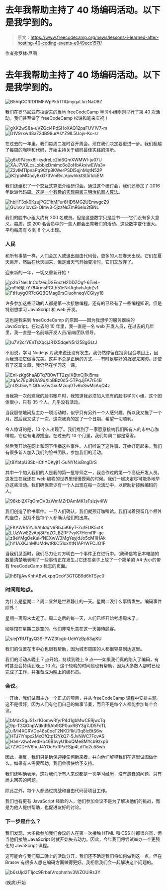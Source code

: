 # 去年我帮助主持了 40 场编码活动。以下是我学到的。

> 原文：<https://www.freecodecamp.org/news/lessons-i-learned-after-hosting-40-coding-events-e949ecc157f/>

作者弗罗林·尼图

# 去年我帮助主持了 40 场编码活动。以下是我学到的。

![B5VqCCftfDt1MFWpPk5TfIQmyqaLluzNaO8Z](img/4907d6c6ec83c998c7f3ffdc40163867.png)

我们在罗马尼亚布拉索夫的当地 freeCodeCamp 学习小组刚刚举行了第 40 次活动。我们甚至做了 freeCodeCamp 松饼和笔来庆祝！

![gXK2wS8a-uVZQci4PdSHoXAQ12paFUV1V7-m](img/ba5e8c4a491fda5bbf7f6536a8adec37.png)![D1V9rxw48a72dB99urAsYZ9IL5Uojv-Ko-sr](img/ae4a404f65ec51b630b5575a0d04de54.png)

在过去的一年里，我们每周二准时召开周会。现在我们决定要更进一步。我们超越了每周的咖啡和代码，开始主持关于编码最佳实践的演示。

![g6k9PJcyx8I-kydreLc2id6QmXWMWI-ju07U](img/825f5f5fe6382322b52ab85baaa64b34.png)![XAJ7VGLcsLxbbjxDmimc6o2oHbAkxiwEWa3v](img/bfed4926dd60ed122971902c16e84b4d.png)![Z2vIMTIpnaPq9Cfp8KWerPSDl5qjnMqtN52P](img/12fa28de081b49dc3b9ff465278773a3.png)![iK2pbMOncy8xG73VmRvLVpwhkktSt5i1dcEM](img/0cd68a72d3ed5c3c68571b307d078033.png)

我们还组织了一个交互式算法介绍研讨会。通过这个研讨会，我们还参加了 2016 年欧洲代码周[。这是一个有趣的实现](http://codeweek.eu/)[果酱三明治机器人算法](http://code-it.co.uk/unplugged/jamsandwich)。

![hbHF3xk9KzujPGE1hMFur6HD5MG2UEmwgcZ9](img/62f9d0dca12fd8a1ad72eb5df19b6768.png)![GUivxv1ovs3-OImv3-5jzzNsZmR6elu2tBNL](img/bf3ce7fb9ede64a5d144ac6400583793.png)

我们的脸书小组大约有 200 名成员。但是这些数字只是脸书——它们没有多大意义。每周，这 200 名会员中的一些人都会出席我们的活动。这些数字变化很大。平均每周有 6 到 8 个人出现。

### 人民

和所有事情一样，人们会加入或退出自由代码营。更多的人在春天出现。它们在夏天离开，然后在秋天回来，但是当天气开始变冷时，它们又放弃了。

迎来新的一年，一切又重新开始！

![p2b7NeLInCofzeqDSEoctH2DDZOgf-6TieL-](img/27ab01f46cfe8ed42fc0f45aecd6e948.png)![m9hBjLrY784rmsPGtth51eNrIAghvhJgbZv1](img/01f828a93c5a55756d1d095ae2113174.png)![FtHuygOR7cGQBQMag9rsCiuohneqVCGiyy18](img/fd7fc4445f721c80bd1890525e2c1cd4.png)

许多参加这些活动的人都是第一次接触编程。还有的已经有了一些编程知识，但是特别想学习 JavaScript 和 web 开发。

这也是我来到 freeCodeCamp 的原因——因为我想学习服务器端的 JavaScript。在过去的 10 年里，我一直是一名 web 开发人员，在过去的几年里，我一直是一名前端开发人员/前端团队领导。

![Iu7V2crYEnTsXqcjJR1X5dqeN5ri258gGLtJ](img/efff8ec25914f21a4502226c8a10f3ed.png)

不用说，学习 Node.js 对我来说还没有发生。我仍然停留在投资组合项目上，因为我想把它做得完美。这并不总是正确的方式——有时足够好的*就是完美的*。即使有了这篇文章，我仍然在学习这一课。

![EnI-zKg6haABTq7B0wTT2zyIXBtnCj1kl5ma](img/d6b526d3316e20b1a08b86572dfa8970.png)![zqAc7Ep3N8A9uXlbBBz0d5-5TPqJjFA7rE4B](img/7a945f0d528b1819540f8ab57606015c.png)![nUSJ5xyYIQDuvZwGxuMzoq0Tv6oSwMcAqQ4z](img/d5166a087ddffee9d35a7df9c70e15cb.png)

当我第一次创建我的脸书账户时，我知道我必须加入现有的脸书学习小组。这个团体很小，只有 35 个人，几乎没有活动。

当我胆怯地问及主办一项活动时，似乎只有另外一个人感兴趣。所以我又拖了一个月。然后我又试了一次，这次我真的定了一个日期，希望一切顺利。

令人惊讶的是，10 个人出现了。我们找到了一家愿意接纳我们所有人的市中心咖啡馆，它也有电源插座。在过去的 10 个月里，我们每周二都是常客。

然后我开始在网上和网下传播这些事件。人们听说了这件事，开始好奇起来。我们有很多新人加入我们的脸书团队，参加我们的活动。

![tBYbtpU3SbHCtIYDKyjf1-5uNYf4isBngDrS](img/2f8acb7e426b33a0aec73a02e065fa13.png)

其中一个加入我们的人是我的第一批导师之一，我合作过的第一个高级开发人员。这发生在我还在 web 编程的世界里慢慢摸索的时候。我们一起决定尽可能多地举办这些活动。我们确保至少有一个人出现在每一次活动中，以帮助新接触编码的人。

![98kbi2X7qOmOV3zWmMZrDAmMK1sFslzjv4iW](img/c45e8da89e84d634548e47fc6af45c32.png)

我们创造了脸书事件。一旦人们确认，我们就预订咖啡馆。我们试着预留几个额外的座位，因为不是每个人都确认他们的出席。

![EKAWRfnYJhAhIdqN6RbJ5K6yT-Zu1EUK5xtK](img/2310b1168c8045d164517a0f85f2819c.png)![LUzWwE2vApj8tFqZOLBZRF7vyK7HemI1F-gc](img/1b85f2e746b879e3c772accfbe57b792.png)![z8eYMgOeKui-fNEXwW3MgYeyjdJo5cM1lHAk](img/92767816f9a76e11c11e974562fe5132.png)![hY1AXKJhMIUMdwtRkC51xxXtN1APrWFCJQ1F](img/5071114ffbeba39e2c828d373efe3ddb.png)

当我们见面时，我们尽力让对方明白一个事件正在进行中。(我确信笔记本电脑的数量清楚地表明了一些事情正在发生。)它还在桌子上放了一个简单的 A4 大小的带有 freeCodeCamp 标志的页面。

![lhBTjjAwKhhABwLxpqQcoY3GTGB9d6hTSyc0](img/18483d59e3967bcbd1b65a74b3487307.png)

### 时间和地点。

为什么是星期二？周二显然是世界静止的一天。星期二没什么事情发生。编码事件除外！

星期一离周末太近了。周二之后的每一天，人们已经开始考虑周末了。

咖啡馆在星期二是空的，他们非常乐意在这一天接待顾客。

![siejYRUTgyQ3S-PWZ3fcgk-UehYzBp53ajKU](img/89f17937d4a93979681d196a4dd6814e.png)

我们的位置在市中心也很有帮助，因为城市周围的人都很容易到达这里。

我们的活动从晚上 7 点开始，持续到晚上 9 点——如果我们真的陷入了编码，有时甚至会持续到晚上 10 点。这个较晚的时间段也有帮助，因为大多数人那时已经完成了工作，并准备成为晚上的编码员。

### 会议。

一开始，我们试图主办一个正式的项目，并从 freeCodeCamp 课程中安排主题。这不是很好，因为人们有他们自己的做事节奏，而且不是每个人都能参加每个会议。

![bMdxSgJS1xr1GomwRfyrP4d1gbMwCERjwcTq](img/9cfde6be6dd54ccbbc1e29074e0e2cbe.png)![9p-T3QOnpWdktR5Ab9GP0uxRBY3g7JD5FcTL](img/7f46f9a1d91f455f0908b0007842f4c9.png)![ulMi4XGRVDe48s0oeT2NKDfIkU3q8lcBtS6w](img/29e4143d8609dedc0df69bc78fd4d8ba.png)![HTJ7lYnpx2MxOfQtp12YkQ7-5JvNWC7FovAS](img/50f693e26994eced34601bb5abd20587.png)![Han-vzw4vedHb46BbvyU1boQMe8MYcb9zxpS](img/f3442e5cf3f4997c8a608595d0407ce3.png)![7ZVCDHV6huJ4YOcFxRPxESjp4Ldf1o2u58wh](img/4d6cc71ac1fcae3d733429de4e91dd86.png)

因此，相反，我们只是确保迎接任何新来者，并向他们解释我们在这里试图做什么。如果有人需要帮助，我们会很快给予支持。

我们还明确表示，这对我们所有人来说都是一次学习经历，没有愚蠢的问题，只有尚未回答的问题。

除此之外，每个人都通过挑战和自由代码营项目工作。

我们也有更有 JavaScript 经验的人，他们参加会议不是为了解决他们的挑战，而是为他人提供帮助，也促进友好的讨论。

### 下一步是什么？

我们发现，大多数参加我们会议的人在第一次接触 HTML 和 CSS 时都很兴奋，但当他们接触 JavaScript 时就开始失去动力。因此，今年我们将尝试举办一个更强化的 JavaScript 课程。

这可能会与我们周二晚上的活动分开。我们还不确定我们将如何做到这一点，但在 Brasov 有很多人想在编码方面做得更好。我相信我们会一起解决这个问题的。

![b6sUjd2T1joc9FrbalVrophmhv3WZOUIRs3Y](img/56c9f3a0f0aabaa3c3d334656fba57dc.png)

(疾病)开始